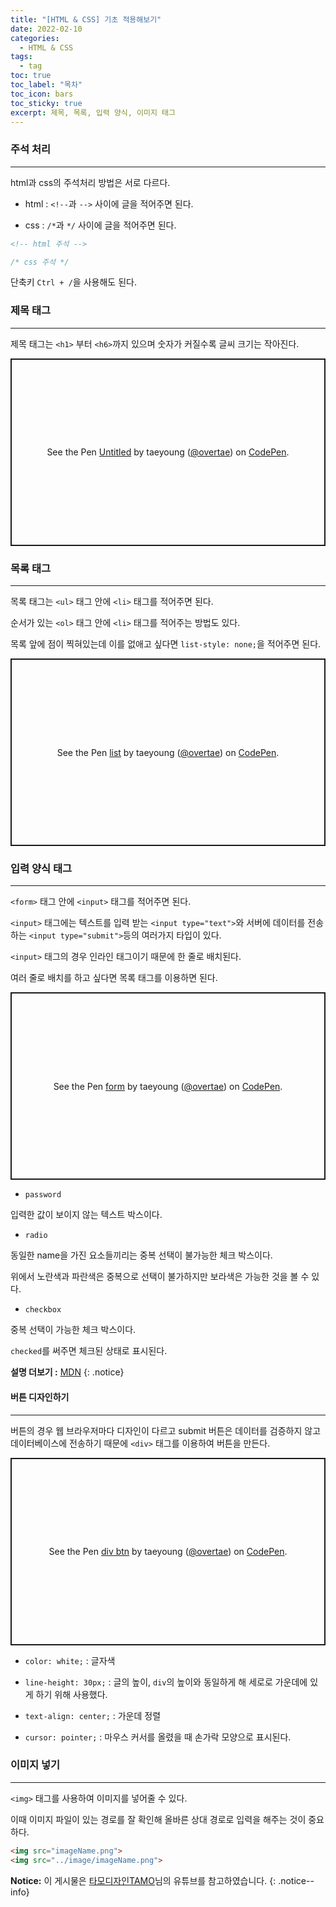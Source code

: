 ```yaml
---
title: "[HTML & CSS] 기초 적용해보기"
date: 2022-02-10
categories:
  - HTML & CSS
tags:
  - tag
toc: true
toc_label: "목차"
toc_icon: bars
toc_sticky: true
excerpt: 제목, 목록, 입력 양식, 이미지 태그
---
```


### 주석 처리

---

html과 css의 주석처리 방법은 서로 다르다.

- html : `<!--`과 `-->` 사이에 글을 적어주면 된다.
  
- css : `/*`과 `*/` 사이에 글을 적어주면 된다.

```html
<!-- html 주석 -->
```

```css
/* css 주석 */
```

단축키 `Ctrl + /`을 사용해도 된다.

### 제목 태그

---

제목 태그는 `<h1>` 부터 `<h6>`까지 있으며 숫자가 커질수록 글씨 크기는 작아진다.

<p class="codepen" data-height="300" data-default-tab="html,result" data-slug-hash="yLPbXQg" data-user="overtae" style="height: 300px; box-sizing: border-box; display: flex; align-items: center; justify-content: center; border: 2px solid; margin: 1em 0; padding: 1em;">
  <span>See the Pen <a href="https://codepen.io/overtae/pen/yLPbXQg">
  Untitled</a> by taeyoung (<a href="https://codepen.io/overtae">@overtae</a>)
  on <a href="https://codepen.io">CodePen</a>.</span>
</p>
<script async src="https://cpwebassets.codepen.io/assets/embed/ei.js"></script>

### 목록 태그

---

목록 태그는 `<ul>` 태그 안에 `<li>` 태그를 적어주면 된다.

순서가 있는 `<ol>` 태그 안에 `<li>` 태그를 적어주는 방법도 있다.

목록 앞에 점이 찍혀있는데 이를 없애고 싶다면 `list-style: none;`을 적어주면 된다.

<p class="codepen" data-height="300" data-default-tab="html,result" data-slug-hash="rNYmwoG" data-user="overtae" style="height: 300px; box-sizing: border-box; display: flex; align-items: center; justify-content: center; border: 2px solid; margin: 1em 0; padding: 1em;">
  <span>See the Pen <a href="https://codepen.io/overtae/pen/rNYmwoG">
  list</a> by taeyoung (<a href="https://codepen.io/overtae">@overtae</a>)
  on <a href="https://codepen.io">CodePen</a>.</span>
</p>
<script async src="https://cpwebassets.codepen.io/assets/embed/ei.js"></script>

### 입력 양식 태그

---

`<form>` 태그 안에 `<input>` 태그를 적어주면 된다.

`<input>` 태그에는 텍스트를 입력 받는 `<input type="text">`와 서버에 데이터를 전송하는 `<input type="submit">`등의 여러가지 타입이 있다.

`<input>` 태그의 경우 인라인 태그이기 때문에 한 줄로 배치된다.

여러 줄로 배치를 하고 싶다면 목록 태그를 이용하면 된다.

<p class="codepen" data-height="300" data-default-tab="html,result" data-slug-hash="WNXjEvo" data-user="overtae" style="height: 300px; box-sizing: border-box; display: flex; align-items: center; justify-content: center; border: 2px solid; margin: 1em 0; padding: 1em;">
  <span>See the Pen <a href="https://codepen.io/overtae/pen/WNXjEvo">
  form</a> by taeyoung (<a href="https://codepen.io/overtae">@overtae</a>)
  on <a href="https://codepen.io">CodePen</a>.</span>
</p>
<script async src="https://cpwebassets.codepen.io/assets/embed/ei.js"></script>

- `password`

입력한 값이 보이지 않는 텍스트 박스이다.

- `radio`

동일한 name을 가진 요소들끼리는 중복 선택이 불가능한 체크 박스이다.

위에서 노란색과 파란색은 중복으로 선택이 불가하지만 보라색은 가능한 것을 볼 수 있다.

- `checkbox`

중복 선택이 가능한 체크 박스이다.

`checked`를 써주면 체크된 상태로 표시된다.

**설명 더보기 :** [MDN](https://developer.mozilla.org/ko/docs/Web/HTML/Element/Input)
{: .notice}

#### 버튼 디자인하기

---

버튼의 경우 웹 브라우저마다 디자인이 다르고 submit 버튼은 데이터를 검증하지 않고 데이터베이스에 전송하기 때문에 `<div>` 태그를 이용하여 버튼을 만든다.

<p class="codepen" data-height="300" data-default-tab="html,result" data-slug-hash="qBVmXpG" data-user="overtae" style="height: 300px; box-sizing: border-box; display: flex; align-items: center; justify-content: center; border: 2px solid; margin: 1em 0; padding: 1em;">
  <span>See the Pen <a href="https://codepen.io/overtae/pen/qBVmXpG">
  div btn</a> by taeyoung (<a href="https://codepen.io/overtae">@overtae</a>)
  on <a href="https://codepen.io">CodePen</a>.</span>
</p>
<script async src="https://cpwebassets.codepen.io/assets/embed/ei.js"></script>

- `color: white;` : 글자색
  
- `line-height: 30px;` : 글의 높이, `div`의 높이와 동일하게 해 세로로 가운데에 있게 하기 위해 사용했다.

- `text-align: center;` : 가운데 정렬

- `cursor: pointer;` : 마우스 커서를 올렸을 때 손가락 모양으로 표시된다.

### 이미지 넣기

---

`<img>` 태그를 사용하여 이미지를 넣어줄 수 있다.

이때 이미지 파일이 있는 경로를 잘 확인해 올바른 상대 경로로 입력을 해주는 것이 중요하다.

```html
<img src="imageName.png">
<img src="../image/imageName.png">
```

**Notice:** 이 게시물은 [타모디자인TAMO](https://www.youtube.com/watch?v=5i30L-bEUCg)님의 유튜브를 참고하였습니다.
{: .notice--info}